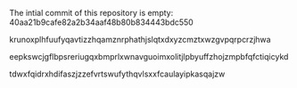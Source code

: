 The intial commit of this repository is empty: 40aa21b9cafe82a2b34aaf48b80b834443bdc550

krunoxplhfuufyqavtizzhqamznrphathjslqtxdxyzcmztxwzgvpqrpcrzjhwa

eepkswcjgflbpsreriugqxbmprlxwnavguoimxolitjlpbyuffzhojzmpbfqfctiqicykd

tdwxfqidrxhdifaszjzzefvrtswufythqvlsxxfcaulayipkasqajzw
